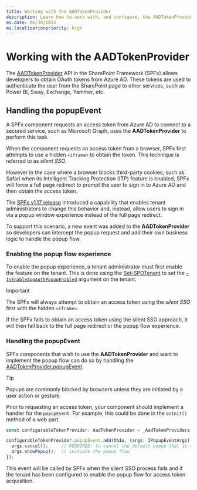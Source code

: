 ```yaml
---
title: Working with the AADTokenProvider
description: Learn how to work with, and configure, the AADTokenProvider API for certain scenarios.
ms.date: 06/30/2023
ms.localizationpriority: high
---
```

# Working with the AADTokenProvider

The [AADTokenProvider](/javascript/api/sp-http-base/aadtokenprovider) API in the SharePoint Framework (SPFx) allows developers to obtain OAuth tokens from Azure AD. These tokens are used to authenticate the user from the SharePoint page to other services, such as Power BI, Sway, Exchange, Yammer, etc.

## Handling the popupEvent

A SPFx component requests an access token from Azure AD to connect to a secured service, such as Microsoft Graph, uses the **AADTokenProvider** to perform this task.

When the component requests an access token from a browser, SPFx first attempts to use a hidden `<iframe>` to obtain the token. This technique is referred to as *silent SSO*.

However in the case where a browser blocks third-party cookies, such as Safari when its Intelligent Tracking Protection (ITP) feature is enabled, SPFx will force a full page redirect to prompt the user to sign in to Azure AD and then obtain the access token.

The [SPFx v1.17 release](release-1.17.md) introduced a capability that enables tenant administrators to change this behavior and, instead, allow users to sign in via a popup window experience instead of the full page redirect.

To support this scenario, a new event was added to the **AADTokenProvider** so developers can intercept the popup request and add their own business logic to handle the popup flow.

### Enabling the popup flow experience

To enable the popup experience, a tenant administrator must first enable the feature on the tenant. This is done using the [Set-SPOTenant](/powershell/module/sharepoint-online/set-spotenant) to set the [`-IsEnableAppAuthPopupEnabled`](/powershell/module/sharepoint-online/set-spotenant?view=sharepoint-ps#-isenableappauthpopupenabled) argument on the tenant.

> [!IMPORTANT]
> The SPFx will always attempt to obtain an access token using the *silent SSO* first with the hidden `<iframe>`.
>
> If the SPFx fails to obtain an access token using the silent SSO approach, it will then fall back to the full page redirect or the popup flow experience.

### Handling the popupEvent

SPFx components that wish to use the **AADTokenProvider** and want to implement the popup flow can do so by handling the [AADTokenProvider.popupEvent](/javascript/api/sp-http-base/aadtokenprovider#@microsoft-sp-http-base-aadtokenprovider-popupevent-member).

> [!TIP]
> Popups are commonly blocked by browsers unless they are initiated by a user action or gesture.

Prior to requesting an access token, your component should implement a handler for the `popupEvent`. For example, this could be done in the `onInit()` method of a web part.

```typescript
const configurableTokenProvider: AadTokenProvider = _AadTokenProviders.configurable as AadTokenProvider;

configurableTokenProvider.popupEvent.add(this, (args: IPopupEventArgs) => {
  args.cancel();     // REQUIRED: to cancel the default popup that is called to open
  args.showPopup();  // initiate the popup flow
});
```

This event will be called by SPFx when the silent SSO process fails and if the tenant has been configured to enable the popup flow for access token acquisition.
